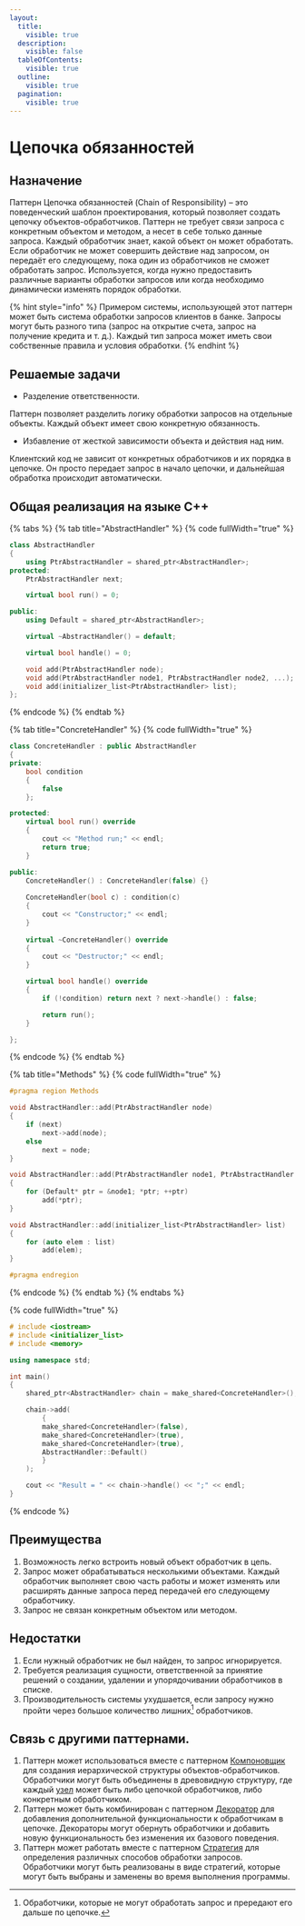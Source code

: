 ```yaml
---
layout:
  title:
    visible: true
  description:
    visible: false
  tableOfContents:
    visible: true
  outline:
    visible: true
  pagination:
    visible: true
---
```


# Цепочка обязанностей

## Назначение

Паттерн Цепочка обязанностей (Chain of Responsibility) – это поведенческий шаблон проектирования, который позволяет создать цепочку объектов-обработчиков. Паттерн не требует связи запроса с конкретным объектом и методом, а несет в себе только данные запроса.  Каждый обработчик знает, какой объект он может обработать. Если обработчик не может совершить действие над запросом, он передаёт его следующему, пока один из обработчиков не сможет обработать запрос. Используется, когда нужно предоставить различные варианты обработки запросов или когда необходимо динамически изменять порядок обработки.

{% hint style="info" %}
Примером системы, использующей этот паттерн может быть система обработки запросов клиентов в банке. Запросы могут быть разного типа  (запрос на открытие счета, запрос на получение кредита и т. д.). Каждый тип запроса может иметь свои собственные правила и условия обработки.
{% endhint %}

## Решаемые задачи

* Разделение ответственности.

Паттерн позволяет разделить логику обработки запросов на отдельные объекты. Каждый объект имеет свою конкретную обязанность.

* Избавление от жесткой зависимости объекта и действия над ним.

Клиентский код не зависит от конкретных обработчиков и их порядка в цепочке. Он просто передает запрос в начало цепочки, и дальнейшая обработка происходит автоматически.

## Общая реализация на языке C++

{% tabs %}
{% tab title="AbstractHandler" %}
{% code fullWidth="true" %}
```cpp
class AbstractHandler
{
	using PtrAbstractHandler = shared_ptr<AbstractHandler>;
protected:
	PtrAbstractHandler next;

	virtual bool run() = 0;

public:
	using Default = shared_ptr<AbstractHandler>;

	virtual ~AbstractHandler() = default;

	virtual bool handle() = 0;

	void add(PtrAbstractHandler node);
	void add(PtrAbstractHandler node1, PtrAbstractHandler node2, ...);
	void add(initializer_list<PtrAbstractHandler> list);
};
```
{% endcode %}
{% endtab %}

{% tab title="ConcreteHandler" %}
{% code fullWidth="true" %}
```cpp
class ConcreteHandler : public AbstractHandler
{
private:
	bool condition
	{ 
		false 
	};

protected:
	virtual bool run() override 
	{ 
		cout << "Method run;" << endl; 
		return true; 
	}

public:
	ConcreteHandler() : ConcreteHandler(false) {}
	
	ConcreteHandler(bool c) : condition(c) 
	{ 
		cout << "Constructor;" << endl; 
	}
	
	virtual ~ConcreteHandler() override 
	{ 
		cout << "Destructor;" << endl; 
	}

	virtual bool handle() override
	{
		if (!condition) return next ? next->handle() : false;

		return run();
	}

};
```
{% endcode %}
{% endtab %}

{% tab title="Methods" %}
{% code fullWidth="true" %}
```cpp
#pragma region Methods

void AbstractHandler::add(PtrAbstractHandler node)
{
	if (next)
		next->add(node);
	else
		next = node;
}

void AbstractHandler::add(PtrAbstractHandler node1, PtrAbstractHandler node2, ...)
{
	for (Default* ptr = &node1; *ptr; ++ptr)
		add(*ptr);
}

void AbstractHandler::add(initializer_list<PtrAbstractHandler> list)
{
	for (auto elem : list)
		add(elem);
}

#pragma endregion
```
{% endcode %}
{% endtab %}
{% endtabs %}

{% code fullWidth="true" %}
```cpp
# include <iostream>
# include <initializer_list>
# include <memory>

using namespace std;

int main()
{
	shared_ptr<AbstractHandler> chain = make_shared<ConcreteHandler>();

	chain->add(
		{
		make_shared<ConcreteHandler>(false),
		make_shared<ConcreteHandler>(true),
		make_shared<ConcreteHandler>(true),
		AbstractHandler::Default()
		}
	);

	cout << "Result = " << chain->handle() << ";" << endl;
}
```
{% endcode %}

## Преимущества

1. Возможность легко встроить новый объект обработчик в цепь.
2. Запрос может обрабатываться несколькими объектами. Каждый обработчик выполняет свою часть работы и может изменять или расширять данные запроса перед передачей его следующему обработчику.
3. Запрос не связан конкретным объектом или методом.

## Недостатки

1. Если нужный обработчик не был найден, то запрос игнорируется. &#x20;
2. Требуется реализация сущности, ответственной за принятие решений о создании, удалении и упорядочивании обработчиков в списке.
3. Производительность системы ухудшается, если запросу нужно пройти через большое количество лишних[^1] обработчиков.

## Связь с другими паттернами.

1. Паттерн может использоваться вместе с паттерном [Компоновщик](../structural-patterns/composite.md) для создания иерархической структуры объектов-обработчиков. Обработчики могут быть объединены в древовидную структуру, где каждый [узел](../structural-patterns/composite.md#svyaz-s-drugimi-patternami) может быть либо цепочкой обработчиков, либо конкретным обработчиком.&#x20;
2. Паттерн может быть комбинирован с паттерном [Декоратор](../structural-patterns/dekorator.md) для добавления дополнительной функциональности к обработчикам в цепочке. Декораторы могут обернуть обработчики и добавить новую функциональность без изменения их базового поведения.&#x20;
3. Паттерн может работать вместе с паттерном [Стратегия](strategy.md) для определения различных способов обработки запросов. Обработчики могут быть реализованы в виде стратегий, которые могут быть выбраны и заменены во время выполнения программы.&#x20;



[^1]: Обработчики, которые не могут обработать запрос и прередают его дальше по цепочке.
